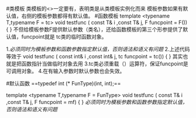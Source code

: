#类模板
类模板的<>一定要有，表明类是从类模板实例化而来
模板参数如果有默认值，右侧的模板参数都得有默认值。
#函数模板
template <typename T,typename F = tc>
void testfunc ( const T& i ,const T& j, F funcpoint = F()) { }
不但给模板参数F提供默认参数（类名），还给函数模板的第三个形参提供了默认值，funcpoint就是 tc类的临时函数对象。

1.*必须同时为模板参数和函数参数指定默认值，否则语法和语义有问题*
2.上述代码等效于
void testfunc ( const int& i ,const  int& j, tc funcpoint = tc()) { }
其实也就是把函数指针当做临时对象去用
3.tc类必须重载（）运算符，保证funcpoint是可调用对象。
4.在有输入参数时默认参数也会失效。


#默认函数
==typedef int (* FunType)(int, int);==

template <typename T,typename F = FunType>
void testfunc ( const T& i ,const T& j, F funcpoint = mf) { }
*必须同时为模板参数和函数参数指定默认值，否则语法和语义有问题*